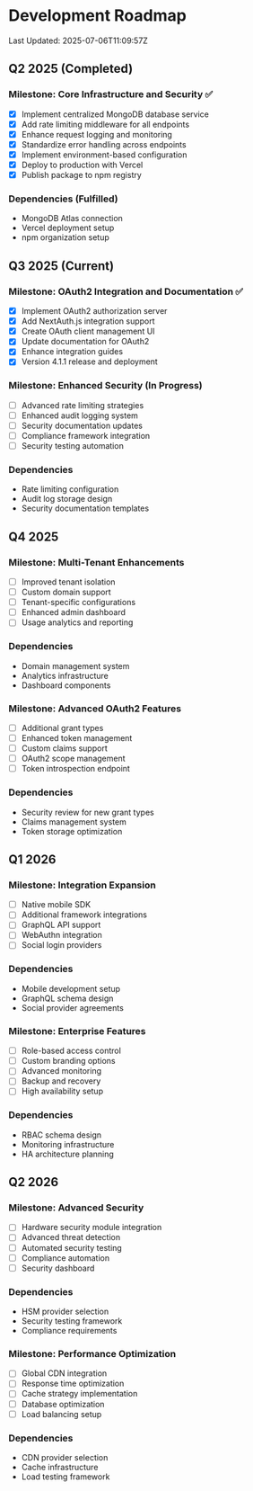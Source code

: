 # Development Roadmap

Last Updated: 2025-07-06T11:09:57Z

## Q2 2025 (Completed)

### Milestone: Core Infrastructure and Security ✅
- [x] Implement centralized MongoDB database service
- [x] Add rate limiting middleware for all endpoints
- [x] Enhance request logging and monitoring
- [x] Standardize error handling across endpoints
- [x] Implement environment-based configuration
- [x] Deploy to production with Vercel
- [x] Publish package to npm registry

### Dependencies (Fulfilled)
- MongoDB Atlas connection
- Vercel deployment setup
- npm organization setup

## Q3 2025 (Current)

### Milestone: OAuth2 Integration and Documentation ✅
- [x] Implement OAuth2 authorization server
- [x] Add NextAuth.js integration support
- [x] Create OAuth client management UI
- [x] Update documentation for OAuth2
- [x] Enhance integration guides
- [x] Version 4.1.1 release and deployment

### Milestone: Enhanced Security (In Progress)
- [ ] Advanced rate limiting strategies
- [ ] Enhanced audit logging system
- [ ] Security documentation updates
- [ ] Compliance framework integration
- [ ] Security testing automation

### Dependencies
- Rate limiting configuration
- Audit log storage design
- Security documentation templates

## Q4 2025

### Milestone: Multi-Tenant Enhancements
- [ ] Improved tenant isolation
- [ ] Custom domain support
- [ ] Tenant-specific configurations
- [ ] Enhanced admin dashboard
- [ ] Usage analytics and reporting

### Dependencies
- Domain management system
- Analytics infrastructure
- Dashboard components

### Milestone: Advanced OAuth2 Features
- [ ] Additional grant types
- [ ] Enhanced token management
- [ ] Custom claims support
- [ ] OAuth2 scope management
- [ ] Token introspection endpoint

### Dependencies
- Security review for new grant types
- Claims management system
- Token storage optimization

## Q1 2026

### Milestone: Integration Expansion
- [ ] Native mobile SDK
- [ ] Additional framework integrations
- [ ] GraphQL API support
- [ ] WebAuthn integration
- [ ] Social login providers

### Dependencies
- Mobile development setup
- GraphQL schema design
- Social provider agreements

### Milestone: Enterprise Features
- [ ] Role-based access control
- [ ] Custom branding options
- [ ] Advanced monitoring
- [ ] Backup and recovery
- [ ] High availability setup

### Dependencies
- RBAC schema design
- Monitoring infrastructure
- HA architecture planning

## Q2 2026

### Milestone: Advanced Security
- [ ] Hardware security module integration
- [ ] Advanced threat detection
- [ ] Automated security testing
- [ ] Compliance automation
- [ ] Security dashboard

### Dependencies
- HSM provider selection
- Security testing framework
- Compliance requirements

### Milestone: Performance Optimization
- [ ] Global CDN integration
- [ ] Response time optimization
- [ ] Cache strategy implementation
- [ ] Database optimization
- [ ] Load balancing setup

### Dependencies
- CDN provider selection
- Cache infrastructure
- Load testing framework

